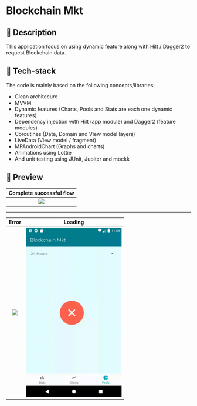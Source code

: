 # Blockchain Mkt

## :scroll: Description
This application focus on using dynamic feature along with Hilt / Dagger2 to request Blockchain data.

## :floppy_disk: Tech-stack
The code is mainly based on the following concepts/libraries:
* Clean architecure
* MVVM
* Dynamic features (Charts, Pools and Stats are each one dynamic features)
* Dependency injection with Hilt (app module) and Dagger2 (feature modules)
* Coroutines (Data, Domain and View model layers)
* LiveData (View model / fragment)
* MPAndroidChart (Graphs and charts)
* Animations using Lottie
* And unit testing using JUnit, Jupiter and mockk


## :camera_flash: Preview

Complete successful flow  |
:-------------------------:|
<img src="/preview/preview_complete_flow.gif" width="260"> |

---

Error             |  Loading
:-------------------------:|:-------------------------:
<img src="/preview/preview_error.gif" width="260">  |  <img src="/preview/preview_loading.gif" width="260">

